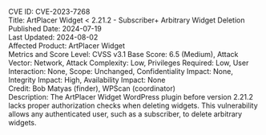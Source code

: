 CVE ID: CVE-2023-7268  
Title: ArtPlacer Widget < 2.21.2 - Subscriber+ Arbitrary Widget Deletion  
Published Date: 2024-07-19  
Last Updated: 2024-08-02  
Affected Product: ArtPlacer Widget  
Metrics and Score Level: CVSS v3.1 Base Score: 6.5 (Medium), Attack Vector: Network, Attack Complexity: Low, Privileges Required: Low, User Interaction: None, Scope: Unchanged, Confidentiality Impact: None, Integrity Impact: High, Availability Impact: None  
Credit: Bob Matyas (finder), WPScan (coordinator)  
Description: The ArtPlacer Widget WordPress plugin before version 2.21.2 lacks proper authorization checks when deleting widgets. This vulnerability allows any authenticated user, such as a subscriber, to delete arbitrary widgets.
